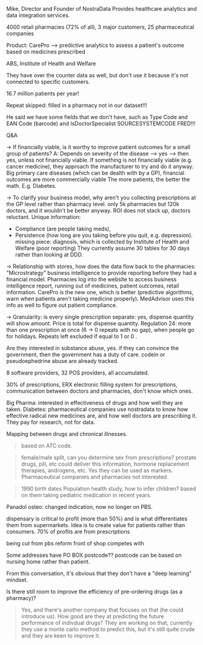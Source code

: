 Mike, Director and Founder of NostraData
Provides healthcare analytics and data integration services.

4000 retail pharmacies (72% of all), 3 major customers, 25 pharmaceutical companies

Product: CarePro --> predictive analytics to assess a patient's outcome based on medicines prescribed

ABS, Institute of Health and Welfare

They have over the counter data as well, but don't use it because it's not connected to specific customers.

16.7 million patients per year!

Repeat skipped: filled in a pharmacy not in our dataset!!!

He said we have some fields that we don't have, such as Type Code and EAN Code (barcode) and IsDoctorSpecialist
SOURCESYSTEMCODE FRED!!! 

Q&A

-> If financially viable, is it worthy to improve patient outcomes for a small group of patients?
A: Depends on severity of the disease --> yes --> then yes, unless not financially viable.
If something is not financially viable (e.g. cancer medicine), they approach the manufacturer to try and do it anyway.
Big primary care diseases (which can be dealth with by a GP), financial outcomes are more commercially viable
The more patients, the better the math. E.g. Diabetes.

-> To clarify your business model, why aren't you collecting prescriptions at the GP level rather than pharmacy level.
only 5k pharmacies but 120k doctors, and it wouldn't be better anyway. ROI does not stack up, doctors reluctant.
Unique information: 
* Compliance (are people taking meds), 
* Persistence (how long are you taking before you quit, e.g. depression).
missing piece: diagnosis, which is collected by Institute of Health and Welfare (poor reporting)
They currently assume 30 tables for 30 days rather than looking at DDD.

-> Relationship with stores, how does the data flow back to the pharmacies:
"Microstrategy" business intelligence to provide reporting before they had a financial model.
Pharmacies log into the website to access business intelligence report, running out of medicines, patient outcomes, retail information.
CarePro is the new one, which is better (predictive algorithms, warn when patients aren't taking medicine properly).
MedAdvisor uses this info as well to figure out patient compliance.

-> Granularity: is every single prescription separate: yes, dispense quantity will show amount.
Price is total for dispense quantity.
Regulation 24: more than one prescription at once (6 -> 0 repeats with no gap), when people go for holidays.
Repeats left excluded if equal to 1 or 0 .

Are they interested in substance abuse, yes. if they can convince the government, then the government has a duty of care.
codein or pseudoephedrine abuse are already tracked.

8 software providers, 32 POS providers, all accumulated.

30% of prescriptions, ERX electronic filling system for prescriptions, communication between doctors and pharmacies, don't know which ones.

Big Pharma: interested in effectiveness of drugs and how well they are taken.
Diabetes: pharmaceutical companies use nostradata to know how effective radical new medicines are, and how well doctors are prescribing it.
They pay for research, not for data.


Mapping between drugs and chronical illnesses.
> based on ATC code.

> female/male split, can you determine sex from prescriptions?
prostate drugs, pill, etc could deliver this information, hormone replacement therapies, androgens, etc.
Yes they can be used as markers.
Pharmaceutical companies and pharmacies not interested.

> 1990 birth dates
Population health study, how to infer children? based on them taking pediatric medication in recent years.

Panadol osteo: changed indication, now no longer on PBS. 

dispensary is critical to profit (more than 50%) and is what differentiates them from supermarkets.
Idea is to create value for patients rather than consumers.
70% of profits are from prescriptions

being cut from pbs reform
front of shop competes with 


Some addresses have PO BOX postcode??
postcode can be based on nursing home rather than patient.

From this conversation, it's obvious that they don't have a "deep learning" mindset.

Is there still room to improve the efficiency of pre-ordering drugs (as a pharmacy)?
> Yes, and there's another company that focuses on that (he could introduce us).
How good are they at predicting the future performance of indivdual drugs?
They are working on that, currently they use a monte carlo method to predict this,
but it's still quite crude and they are keen to improve it.

